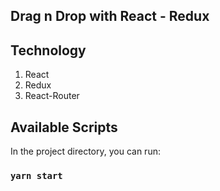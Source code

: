 ## Drag n Drop with React - Redux

## Technology
1. React
2. Redux
3. React-Router

## Available Scripts

In the project directory, you can run:

### `yarn start`
